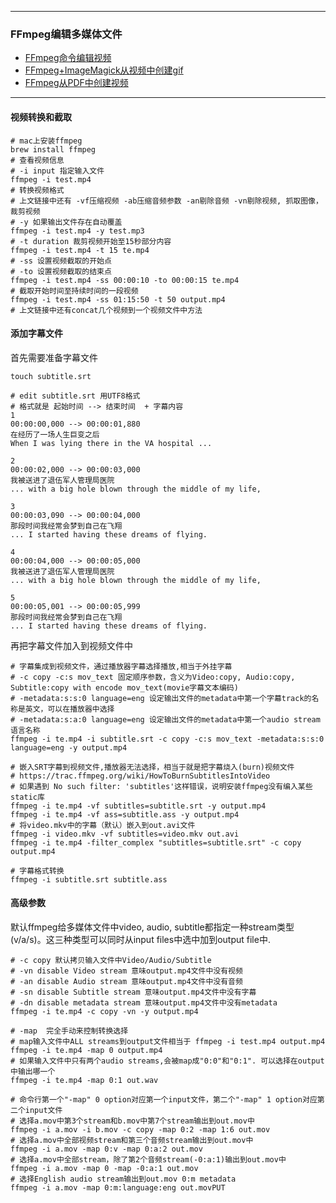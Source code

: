 
---

### FFmpeg编辑多媒体文件
- [FFmpeg命令编辑视频](https://mp.weixin.qq.com/s?__biz=MjM5NjQ4MjYwMQ==&mid=2664614334&idx=2&sn=22c884dc2553b16f7f5cf808fac3a2ce)
- [FFmpeg+ImageMagick从视频中创建gif](https://www.ostechnix.com/create-animated-gif-ubuntu-16-04/)
- [FFmpeg从PDF中创建视频](https://www.ostechnix.com/create-video-pdf-files-linux/)

---

#### 视频转换和截取
```console
# mac上安装ffmpeg
brew install ffmpeg
# 查看视频信息
# -i input 指定输入文件
ffmpeg -i test.mp4
# 转换视频格式
# 上文链接中还有 -vf压缩视频 -ab压缩音频参数 -an剔除音频 -vn剔除视频, 抓取图像，裁剪视频
# -y 如果输出文件存在自动覆盖
ffmpeg -i test.mp4 -y test.mp3
# -t duration 裁剪视频开始至15秒部分内容
ffmpeg -i test.mp4 -t 15 te.mp4
# -ss 设置视频截取的开始点
# -to 设置视频截取的结束点
ffmpeg -i test.mp4 -ss 00:00:10 -to 00:00:15 te.mp4
# 截取开始时间至持续时间的一段视频
ffmpeg -i test.mp4 -ss 01:15:50 -t 50 output.mp4
# 上文链接中还有concat几个视频到一个视频文件中方法
```

#### 添加字幕文件
首先需要准备字幕文件
```console
touch subtitle.srt

# edit subtitle.srt 用UTF8格式
# 格式就是 起始时间 --> 结束时间  + 字幕内容 
1
00:00:00,000 --> 00:00:01,880
在经历了一场人生巨变之后
When I was lying there in the VA hospital ...

2
00:00:02,000 --> 00:00:03,000
我被送进了退伍军人管理局医院
... with a big hole blown through the middle of my life,

3
00:00:03,090 --> 00:00:04,000
那段时间我经常会梦到自己在飞翔
... I started having these dreams of flying.

4
00:00:04,000 --> 00:00:05,000
我被送进了退伍军人管理局医院
... with a big hole blown through the middle of my life,

5
00:00:05,001 --> 00:00:05,999
那段时间我经常会梦到自己在飞翔
... I started having these dreams of flying.
```
再把字幕文件加入到视频文件中
```console
# 字幕集成到视频文件，通过播放器字幕选择播放,相当于外挂字幕
# -c copy -c:s mov_text 固定顺序参数，含义为Video:copy, Audio:copy, Subtitle:copy with encode mov_text(movie字幕文本编码)
# -metadata:s:s:0 language=eng 设定输出文件的metadata中第一个字幕track的名称是英文，可以在播放器中选择
# -metadata:s:a:0 language=eng 设定输出文件的metadata中第一个audio stream语言名称
ffmpeg -i te.mp4 -i subtitle.srt -c copy -c:s mov_text -metadata:s:s:0 language=eng -y output.mp4

# 嵌入SRT字幕到视频文件,播放器无法选择，相当于就是把字幕烧入(burn)视频文件
# https://trac.ffmpeg.org/wiki/HowToBurnSubtitlesIntoVideo
# 如果遇到 No such filter: 'subtitles'这样错误，说明安装ffmpeg没有编入某些static库
ffmpeg -i te.mp4 -vf subtitles=subtitle.srt -y output.mp4
ffmpeg -i te.mp4 -vf ass=subtitle.ass -y output.mp4
# 将video.mkv中的字幕（默认）嵌入到out.avi文件 
ffmpeg -i video.mkv -vf subtitles=video.mkv out.avi
ffmpeg -i te.mp4 -filter_complex "subtitles=subtitle.srt" -c copy output.mp4

# 字幕格式转换
ffmpeg -i subtitle.srt subtitle.ass
```
#### 高级参数
默认ffmpeg给多媒体文件中video, audio, subtitle都指定一种stream类型(v/a/s)。这三种类型可以同时从input files中选中加到output file中.
```console
# -c copy 默认拷贝输入文件中Video/Audio/Subtitle 
# -vn disable Video stream 意味output.mp4文件中没有视频
# -an disable Audio stream 意味output.mp4文件中没有音频
# -sn disable Subtitle stream 意味output.mp4文件中没有字幕
# -dn disable metadata stream 意味output.mp4文件中没有metadata
ffmpeg -i te.mp4 -c copy -vn -y output.mp4

# -map  完全手动来控制转换选择
# map输入文件中ALL streams到output文件相当于 ffmpeg -i test.mp4 output.mp4
ffmpeg -i te.mp4 -map 0 output.mp4
# 如果输入文件中只有两个audio streams,会被map成"0:0"和"0:1". 可以选择在output中输出哪一个
ffmpeg -i te.mp4 -map 0:1 out.wav

# 命令行第一个"-map" 0 option对应第一个input文件，第二个"-map" 1 option对应第二个input文件
# 选择a.mov中第3个stream和b.mov中第7个stream输出到out.mov中
ffmpeg -i a.mov -i b.mov -c copy -map 0:2 -map 1:6 out.mov 
# 选择a.mov中全部视频stream和第三个音频stream输出到out.mov中
ffmpeg -i a.mov -map 0:v -map 0:a:2 out.mov 
# 选择a.mov中全部stream，除了第2个音频stream(-0:a:1)输出到out.mov中
ffmpeg -i a.mov -map 0 -map -0:a:1 out.mov
# 选择English audio stream输出到out.mov 0:m metadata
ffmpeg -i a.mov -map 0:m:language:eng out.movPUT        
```
